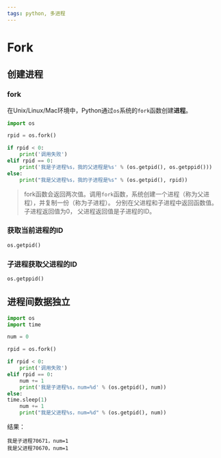 ```yaml
---
tags: python, 多进程
---
```


# Fork

## 创建进程

### fork

在Unix/Linux/Mac环境中，Python通过`os`系统的`fork`函数创建**进程**。

```python
import os

rpid = os.fork()

if rpid < 0:
	print('调用失败')
elif rpid == 0:
	print('我是子进程%s，我的父进程是%s' % (os.getpid(), os.getppid()))
else:
	print("我是父进程%s，我的子进程是%s" % (os.getpid(), rpid))
```

> fork函数会返回两次值。调用`fork`函数，系统创建一个进程（称为父进程），并复制一份（称为子进程）。
> 分别在父进程和子进程中返回函数值。
> 子进程返回值为0，
> 父进程返回值是子进程的ID。

### 获取当前进程的ID

```python
os.getpid()
```

### 子进程获取父进程的ID

```python
os.getppid()
```

## 进程间数据独立

```python
import os
import time

num = 0

rpid = os.fork()

if rpid < 0:
	print('调用失败')
elif rpid == 0:
	num += 1
	print('我是子进程%s，num=%d' % (os.getpid(), num))
else:
time.sleep(1)
	num += 1
	print("我是父进程%s，num=%d" % (os.getpid(), num))
```

结果：

```
我是子进程70671，num=1
我是父进程70670，num=1
```




